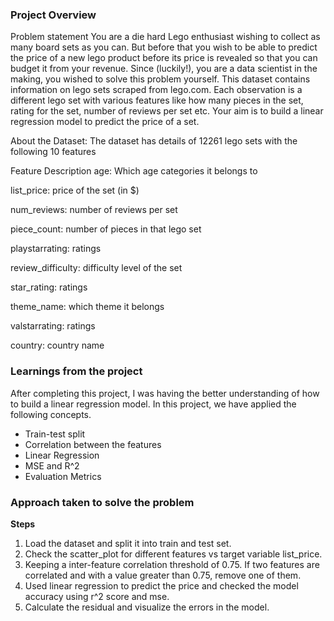 ### Project Overview

 Problem statement
You are a die hard Lego enthusiast wishing to collect as many board sets as you can. But before that you wish to be able to predict the price of a new lego product before its price is revealed so that you can budget it from your revenue. Since (luckily!), you are a data scientist in the making, you wished to solve this problem yourself. This dataset contains information on lego sets scraped from lego.com. Each observation is a different lego set with various features like how many pieces in the set, rating for the set, number of reviews per set etc. Your aim is to build a linear regression model to predict the price of a set.

About the Dataset:
The dataset has details of 12261 lego sets with the following 10 features


Feature	Description
age: 	Which age categories it belongs to

list_price: 	price of the set (in $)

num_reviews: 	number of reviews per set

piece_count:	number of pieces in that lego set

playstarrating:	ratings

review_difficulty:	difficulty level of the set

star_rating:	ratings

theme_name:	which theme it belongs

valstarrating:	ratings

country:	country name

### Learnings from the project

 After completing this project, I was having the better understanding of how to build a linear regression model. In this project, we have applied the following concepts.

- Train-test split
- Correlation between the features
- Linear Regression
- MSE and R^2
-  Evaluation Metrics


### Approach taken to solve the problem

 **Steps**
1. Load the dataset and split it into train and test set.
2. Check the scatter_plot for different features vs target variable list_price.
3. Keeping a inter-feature correlation threshold of 0.75. If two features are correlated and with a value greater than 0.75, remove one of them.
4. Used linear regression to predict the price and checked the model accuracy using r^2 score and mse.
5. Calculate the residual and visualize the errors in the model.


